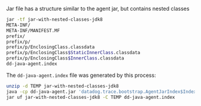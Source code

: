 Jar file has a structure similar to the agent jar, but contains nested classes

```bash
jar -tf jar-with-nested-classes-jdk8
META-INF/
META-INF/MANIFEST.MF
prefix/
prefix/p/
prefix/p/EnclosingClass.classdata
prefix/p/EnclosingClass$StaticInnerClass.classdata
prefix/p/EnclosingClass$InnerClass.classdata
dd-java-agent.index
```

The `dd-java-agent.index` file was generated by this process:
```bash
unzip -d TEMP jar-with-nested-classes-jdk8
java -cp dd-java-agent.jar 'datadog.trace.bootstrap.AgentJarIndex$IndexGenerator' TEMP
jar uf jar-with-nested-classes-jdk8 -C TEMP dd-java-agent.index
```

